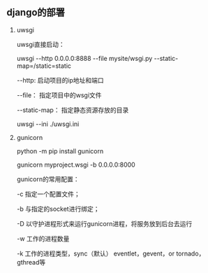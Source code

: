 ## django的部署

1. uwsgi

   uwsgi直接启动：

   uwsgi --http 0.0.0.0:8888 --file mysite/wsgi.py --static-map=/static=static

   --http: 启动项目的ip地址和端口

   --file： 指定项目中的wsgi文件

   --static-map： 指定静态资源存放的目录

   uwsgi --ini ./uwsgi.ini

2. gunicorn

   python -m pip install gunicorn

   gunicorn myproject.wsgi -b 0.0.0.0:8000

   gunicorn的常用配置：

   -c 指定一个配置文件；

   -b 与指定的socket进行绑定；

   -D 以守护进程形式来运行gunicorn进程，将服务放到后台去运行

   -w 工作的进程数量

   -k 工作的进程类型，sync（默认） eventlet，gevent，or tornado，gthread等